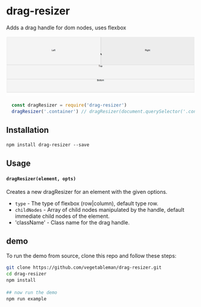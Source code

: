 # drag-resizer

Adds a drag handle for dom nodes, uses flexbox

![img](https://raw.githubusercontent.com/vegetableman/drag-resizer/master/example.gif)

```js
  const dragResizer = require('drag-resizer')
  dragResizer('.container') // dragResizer(document.querySelector('.container'))
```

## Installation

`npm install drag-resizer --save`


## Usage

#### `dragResizer(element, opts)`

Creates a new dragResizer for an element with the given options.

- `type` - The type of flexbox (row|column), default type row.
- `childNodes` - Array of child nodes manipulated by the handle, default immediate child nodes of the element.
- 'className' - Class name for the drag handle.

## demo

To run the demo from source, clone this repo and follow these steps:

```sh
git clone https://github.com/vegetableman/drag-resizer.git
cd drag-resizer
npm install

## now run the demo 
npm run example
```
